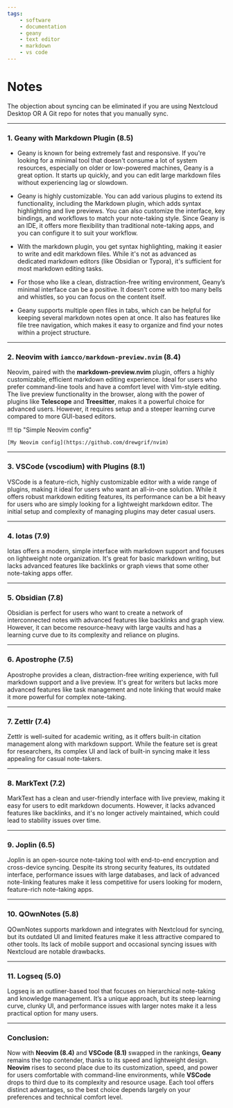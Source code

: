 ```yaml
---
tags:
    - software
    - documentation
    - geany
    - text editor
    - markdown
    - vs code
---
```

# Notes

The objection about syncing can be eliminated if you are using Nextcloud Desktop OR 
A Git repo for notes that you manually sync.

---

### **1. Geany with Markdown Plugin (8.5)**  
- Geany is known for being extremely fast and responsive. If you're looking for a minimal tool that doesn't consume a lot of system resources, especially on older or low-powered machines, Geany is a great option.  It starts up quickly, and you can edit large markdown files without experiencing lag or slowdown.

- Geany is highly customizable. You can add various plugins to extend its functionality, including the Markdown plugin, which adds syntax highlighting and live previews. You can also customize the interface, key bindings, and workflows to match your note-taking style. Since Geany is an IDE, it offers more flexibility than traditional note-taking apps, and you can configure it to suit your workflow.

- With the markdown plugin, you get syntax highlighting, making it easier to write and edit markdown files. While it's not as advanced as dedicated markdown editors (like Obsidian or Typora), it's sufficient for most markdown editing tasks.

- For those who like a clean, distraction-free writing environment, Geany’s minimal interface can be a positive. It doesn’t come with too many bells and whistles, so you can focus on the content itself.

- Geany supports multiple open files in tabs, which can be helpful for keeping several markdown notes open at once. It also has features like file tree navigation, which makes it easy to organize and find your notes within a project structure.

---

### **2. Neovim with `iamcco/markdown-preview.nvim` (8.4)**  
Neovim, paired with the **markdown-preview.nvim** plugin, offers a highly customizable, efficient markdown editing experience. Ideal for users who prefer command-line tools and have a comfort level with Vim-style editing. The live preview functionality in the browser, along with the power of plugins like **Telescope** and **Treesitter**, makes it a powerful choice for advanced users. However, it requires setup and a steeper learning curve compared to more GUI-based editors.

!!! tip "Simple Neovim config"

	[My Neovim config](https://github.com/drewgrif/nvim)
---

### **3. VSCode (vscodium) with Plugins (8.1)**  
VSCode is a feature-rich, highly customizable editor with a wide range of plugins, making it ideal for users who want an all-in-one solution. While it offers robust markdown editing features, its performance can be a bit heavy for users who are simply looking for a lightweight markdown editor. The initial setup and complexity of managing plugins may deter casual users.

---

### **4. Iotas (7.9)**  
Iotas offers a modern, simple interface with markdown support and focuses on lightweight note organization. It's great for basic markdown writing, but lacks advanced features like backlinks or graph views that some other note-taking apps offer.

---

### **5. Obsidian (7.8)**  
Obsidian is perfect for users who want to create a network of interconnected notes with advanced features like backlinks and graph view. However, it can become resource-heavy with large vaults and has a learning curve due to its complexity and reliance on plugins.

---

### **6. Apostrophe (7.5)**  
Apostrophe provides a clean, distraction-free writing experience, with full markdown support and a live preview. It's great for writers but lacks more advanced features like task management and note linking that would make it more powerful for complex note-taking.

---

### **7. Zettlr (7.4)**  
Zettlr is well-suited for academic writing, as it offers built-in citation management along with markdown support. While the feature set is great for researchers, its complex UI and lack of built-in syncing make it less appealing for casual note-takers.

---

### **8. MarkText (7.2)**  
MarkText has a clean and user-friendly interface with live preview, making it easy for users to edit markdown documents. However, it lacks advanced features like backlinks, and it's no longer actively maintained, which could lead to stability issues over time.

---

### **9. Joplin (6.5)**  
Joplin is an open-source note-taking tool with end-to-end encryption and cross-device syncing. Despite its strong security features, its outdated interface, performance issues with large databases, and lack of advanced note-linking features make it less competitive for users looking for modern, feature-rich note-taking apps.

---

### **10. QOwnNotes (5.8)**  
QOwnNotes supports markdown and integrates with Nextcloud for syncing, but its outdated UI and limited features make it less attractive compared to other tools. Its lack of mobile support and occasional syncing issues with Nextcloud are notable drawbacks.

---

### **11. Logseq (5.0)**  
Logseq is an outliner-based tool that focuses on hierarchical note-taking and knowledge management. It’s a unique approach, but its steep learning curve, clunky UI, and performance issues with larger notes make it a less practical option for many users.

---

### **Conclusion:**
Now with **Neovim (8.4)** and **VSCode (8.1)** swapped in the rankings, **Geany** remains the top contender, thanks to its speed and lightweight design. **Neovim** rises to second place due to its customization, speed, and power for users comfortable with command-line environments, while **VSCode** drops to third due to its complexity and resource usage. Each tool offers distinct advantages, so the best choice depends largely on your preferences and technical comfort level.

